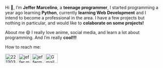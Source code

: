 Hi 👋, I’m <strong>Jeffer Marcelino</strong>, a <strong>teenage programmer</strong>, I started programming a year ago learning <strong>Python</strong>, currently <strong>learning Web Development</strong> and I intend to become a professional in the area. I have a few projects but nothing in particular, and would like to <strong>colaborate on some projects!</strong>

About me 😄 I really love anime, social media, and learn a lot about programming. And I’m really <strong>cool!!!</strong>

How to reach me:

<a href="https://pt.stackoverflow.com/users/221303/jeffer-marcelino" target="_blank" rel="external"><img align="center" src="https://cdn.jsdelivr.net/npm/simple-icons@3.0.1/icons/stackoverflow.svg" alt="221303" height="30" width="40" /></a>
<a href="https://fb.com/jeffer.marcelino.3" target="_blank" rel="external"><img align="center" src="https://cdn.jsdelivr.net/npm/simple-icons@3.0.1/icons/facebook.svg" alt="jeffer.marcelino.3" height="30" width="40" /></a>
<a href="https://instagram.com/jeffer_marcelin" target="_blank" rel="external"><img align="center" src="https://cdn.jsdelivr.net/npm/simple-icons@3.0.1/icons/instagram.svg" alt="jeffermarcelino" height="30" width="40" /></a>
<a href="mailto:jeffersunde72@gmail.com" target="_blank" rel="external"><img align="center" src="https://cdn.jsdelivr.net/npm/simple-icons@v3/icons/gmail.svg" alt="Gmail" height="30" width="40" /></a>
